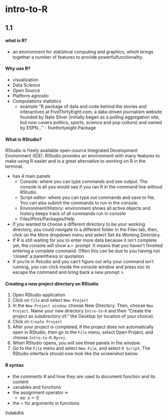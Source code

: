# intro-to-R
## 1.1

#### what is R?
 - an environment for statistical computing and graphics, which brings together a number of features to provide powerfulfunctionality.       
#### Why use R?
- visualization
- Data Science
- Open Source
- Platform agnostic
- Computations statistics       
    - example
    “R package of data and code behind the stories and interactives at FiveThirtyEight.com, a data-driven journalism website founded by Nate Silver (initially began as a polling aggregation site, but now covers politics, sports, science and pop culture) and owned by ESPN…” - fivethirtyeight Package
#### What is RStudio?
RStudio is freely available open-source Integrated Development Environment (IDE). RStudio provides an environment with many features to make using R easier and is a great alternative to working on R in the terminal.
- has 4 main panels
    - Console: where you can type commands and see output. The console is all you would see if you ran R in the command line without RStudio.
    - Script editor: where you can type out commands and save to file. You can also submit the commands to run in the console.
    - Environment/History: environment shows all active objects and history keeps track of all commands run in console
    - Files/Plots/Packages/Help
- If you wanted to choose a different directory to be your working directory, you could navigate to a different folder in the Files tab, then, click on the More dropdown menu and select Set As Working Directory.
- If R is still waiting for you to enter more data because it isn’t complete yet, the console will show a ```+ ```prompt. It means that you haven’t finished entering a complete command. Often this can be due to you having not ‘closed’ a parenthesis or quotation.
- If you’re in Rstudio and you can’t figure out why your command isn’t running, you can click inside the console window and press esc to escape the command and bring back a new prompt >.
#### Creating a new project directory on RStudio
1. Open RStudio application
2. Click on ```file``` and select ``` New Project ```
3. In the ```New Project window```, choose New Directory. Then, choose ```New Project```. Name your new directory ```Intro-to-R``` and then “Create the project as subdirectory of:” the Desktop (or location of your choice).
4. Click on ```Create Project ```
5. After your project is completed, if the project does not automatically open in RStudio, then go to the ```File``` menu, select Open Project, and choose ```Intro-to-R.Rproj```.
6. When RStudio opens, you will see three panels in the window.
7. Go to the ```File``` menu and select ```New File```, and select ```R Script```. The RStudio interface should now look like the screenshot below.
#### R syntax
- the comments # and how they are used to document function and its content
- variables and functions
- the assignment operator <-
    - ex: x <-3
- the = for arguments in functions

ihdakdhk
